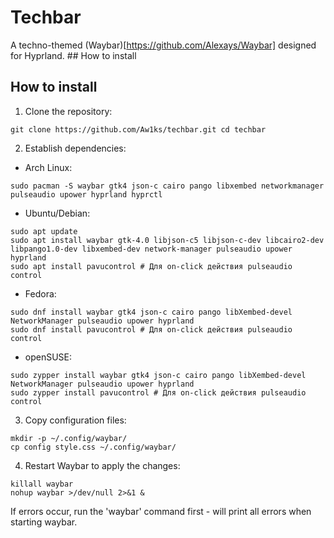 # Techbar
A techno-themed (Waybar)[https://github.com/Alexays/Waybar] designed for Hyprland. ## How to install 

## How to install
1. Clone the repository:
```
git clone https://github.com/Aw1ks/techbar.git cd techbar
```
2. Establish dependencies:
- Arch Linux:
```
sudo pacman -S waybar gtk4 json-c cairo pango libxembed networkmanager pulseaudio upower hyprland hyprctl
```
- Ubuntu/Debian:
```
sudo apt update
sudo apt install waybar gtk-4.0 libjson-c5 libjson-c-dev libcairo2-dev libpango1.0-dev libxembed-dev network-manager pulseaudio upower hyprland
sudo apt install pavucontrol # Для on-click действия pulseaudio control
```
- Fedora:
```
sudo dnf install waybar gtk4 json-c cairo pango libXembed-devel NetworkManager pulseaudio upower hyprland
sudo dnf install pavucontrol # Для on-click действия pulseaudio control
```
- openSUSE:
```
sudo zypper install waybar gtk4 json-c cairo pango libXembed-devel NetworkManager pulseaudio upower hyprland
sudo zypper install pavucontrol # Для on-click действия pulseaudio control
```
3. Copy configuration files:
```
mkdir -p ~/.config/waybar/
cp config style.css ~/.config/waybar/
```
4. Restart Waybar to apply the changes:
```
killall waybar
nohup waybar >/dev/null 2>&1 &
```
If errors occur, run the 'waybar' command first - will print all errors when starting waybar.
